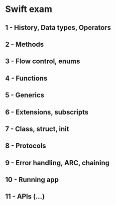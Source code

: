 # Swift exam

## 1 - History, Data types, Operators
## 2 - Methods
## 3 - Flow control, enums
## 4 - Functions
## 5 - Generics
## 6 - Extensions, subscripts
## 7 - Class, struct, init
## 8 - Protocols
## 9 - Error handling, ARC, chaining
## 10 - Running app
## 11 - APIs (...)

